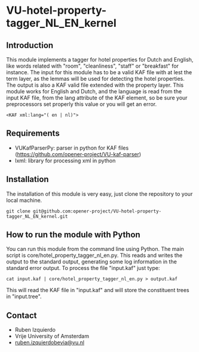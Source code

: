 VU-hotel-property-tagger_NL_EN_kernel
=====================================

Introduction
------------
This module implements a tagger for hotel properties for Dutch and English, like words related with "room", "cleanliness", "staff" or "breakfast" for instance.
The input for this module has to be a valid KAF file with at lest the term layer, as the lemmas will be used for detecting the hotel properties. The output is also
a KAF valid file extended with the property layer. This module works for English and Dutch, and the language is read from the input KAF file, from the lang attribute
of the KAF element, so be sure your preprocessors set properly this value or you will get an error.
````shell
<KAF xml:lang="( en | nl)">
````

Requirements
-----------
* VUKafParserPy: parser in python for KAF files (https://github.com/opener-project/VU-kaf-parser)
* lxml: library for processing xml in python


Installation
-----------
The installation of this module is very easy, just clone the repository to your local machine.
````shell
git clone git@github.com:opener-project/VU-hotel-property-tagger_NL_EN_kernel.git
````

How to run the module with Python
---------------------------------
You can run this module from the command line using Python. The main script is core/hotel_property_tagger_nl_en.py. This reads
and writes the output to the standard output, generating some log information in the standard error output. To process the file
"input.kaf" just type:
````shell
cat input.kaf | core/hotel_property_tagger_nl_en.py > output.kaf
````

This will read the KAF file in "input.kaf" and will store the constituent trees in "input.tree".


Contact
------
* Ruben Izquierdo
* Vrije University of Amsterdam
* ruben.izquierdobevia@vu.nl

